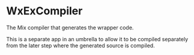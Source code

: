 # WxExCompiler

The Mix compiler that generates the wrapper code.

This is a separate app in an umbrella to allow it to be compiled separately
from the later step where the generated source is compiled.
